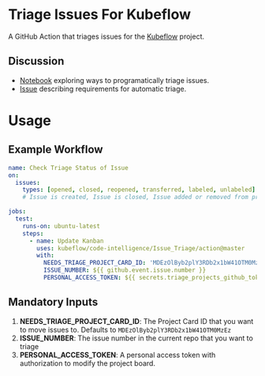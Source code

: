 # Triage Issues For Kubeflow
A GitHub Action that triages issues for the [Kubeflow](https://github.com/kubeflow/) project.

## Discussion

- [Notebook](https://github.com/kubeflow/code-intelligence/blob/master/Issue_Triage/notebooks/triage.ipynb) exploring ways to programatically triage issues.
- [Issue](https://github.com/kubeflow/community/issues/278) describing requirements for automatic triage.

# Usage

## Example Workflow

```yaml
name: Check Triage Status of Issue
on: 
  issues:
    types: [opened, closed, reopened, transferred, labeled, unlabeled]
    # Issue is created, Issue is closed, Issue added or removed from projects, Labels added/removed

jobs:
  test:
    runs-on: ubuntu-latest
    steps:
      - name: Update Kanban
        uses: kubeflow/code-intelligence/Issue_Triage/action@master
        with:
          NEEDS_TRIAGE_PROJECT_CARD_ID: 'MDEzOlByb2plY3RDb2x1bW41OTM0MzEz'
          ISSUE_NUMBER: ${{ github.event.issue.number }}
          PERSONAL_ACCESS_TOKEN: ${{ secrets.triage_projects_github_token }}
```

## Mandatory Inputs

1. **NEEDS_TRIAGE_PROJECT_CARD_ID**: The Project Card ID that you want to move issues to.  Defaults to `MDEzOlByb2plY3RDb2x1bW41OTM0MzEz`
2. **ISSUE_NUMBER**: The issue number in the current repo that you want to triage
3. **PERSONAL_ACCESS_TOKEN**: A personal access token with authorization to modify the project board.


